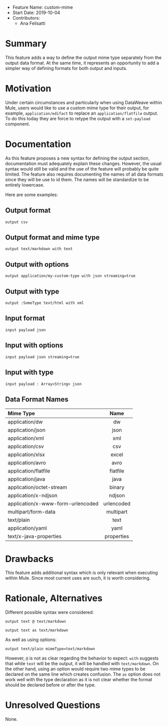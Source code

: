 * Feature Name: custom-mime
* Start Date: 2019-10-04
* Contributors:
  * Ana Felisatti

# Summary
[summary]: #summary

This feature adds a way to define the output mime type separately from the output data format. At the same time, it represents an opportunity to add a simpler way of defining formats for both output and inputs.

# Motivation
[motivation]: #motivation

Under certain circumstances and particularly when using DataWeave within Mule, users would like to use a custom mime type for their output, for example, `application/edifact` to replace an `application/flatfile` output. To do this today they are force to retype the output with a `set-payload` component.

# Documentation
[documentation]: #documentation

As this feature proposes a new syntax for defining the output section, documentation must adequately explain these changes. However, the usual syntax would still be valid and the use of the feature will probably be quite limited. The feature also requires documenting the names of all data formats since they will be use to id them. The names will be standardize to be entirely lowercase.

Here are some examples:

## Output format

```dwl
output csv
```

## Output format and mime type

```dwl
output text/markdown with text
```

## Output with options

```dwl
output application/my-custom-type with json streaming=true
```

## Output with type

```dwl
output :SomeType text/html with xml
```

## Input format

```dwl
input payload json
```

## Input with options

```dwl
input payload json streaming=true
```

## Input with type

```dwl
input payload : Array<String> json
```

## Data Format Names

| Mime Type                         | Name        |
|:----------------------------------|:-----------:|
| application/dw                    | dw          |
| application/json                  | json        |
| application/xml                   | xml         |
| application/csv                   | csv         |
| application/xlsx                  | excel       |
| application/avro                  | avro        |
| application/flatfile              | flatfile    |
| application/java                  | java        |
| application/octet-stream          | binary      |
| application/x-ndjson              | ndjson      |
| application/x-www-form-urlencoded | urlencoded  |
| multipart/form-data               | multipart   |
| text/plain                        | text        |
| application/yaml                  | yaml        |
| text/x-java-properties            | properties  |

# Drawbacks
[drawbacks]: #drawbacks

This feature adds additional syntax which is only relevant when executing within Mule. Since most current uses are such, it is worth considering.

# Rationale, Alternatives
[rationale]: #rationale

Different possible syntax were considered:

```dwl
output text @ text/markdown
```

```dwl
output text as text/markdown
```

As well as using options:

```dwl
output text/plain mimeType=text/markdown
```

However, `@` is not as clear regarding the behavior to expect: `with` suggests that while `text` will be the output, it will be handled with `text/markdown`. On the other hand, using an option would require two mime types to be declared on the same line which creates confusion. The `as` option does not work well with the type declaration as it is not clear whether the format should be declared before or after the type.


# Unresolved Questions
[unresolved-questions]: #unresolved-questions

None.
